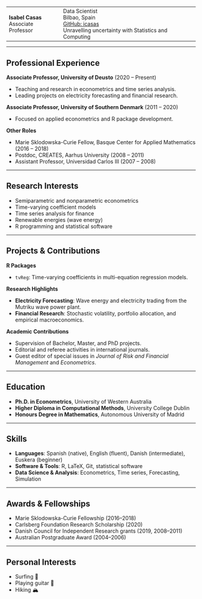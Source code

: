 | | |
|---|---|
| **Isabel Casas** <br> Associate Professor | Data Scientist <br> Bilbao, Spain <br> [GitHub: icasas](https://github.com/icasas) <br> Unravelling uncertainty with Statistics and Computing | ![Isabel Casas](./image_sitting2.png) |

---

## Professional Experience

**Associate Professor, University of Deusto** (2020 – Present)  
- Teaching and research in econometrics and time series analysis.  
- Leading projects on electricity forecasting and financial research.  

**Associate Professor, University of Southern Denmark** (2011 – 2020)  
- Focused on applied econometrics and R package development.  

**Other Roles**  
- Marie Sklodowska-Curie Fellow, Basque Center for Applied Mathematics (2016 – 2018)  
- Postdoc, CREATES, Aarhus University (2008 – 2011)  
- Assistant Professor, Universidad Carlos III (2007 – 2008)  

---

## Research Interests

- Semiparametric and nonparametric econometrics  
- Time-varying coefficient models  
- Time series analysis for finance  
- Renewable energies (wave energy)  
- R programming and statistical software  

---

## Projects & Contributions

**R Packages**  
- `tvReg`: Time-varying coefficients in multi-equation regression models.  

**Research Highlights**  
- **Electricity Forecasting**: Wave energy and electricity trading from the Mutriku wave power plant.  
- **Financial Research**: Stochastic volatility, portfolio allocation, and empirical macroeconomics.  

**Academic Contributions**  
- Supervision of Bachelor, Master, and PhD projects.  
- Editorial and referee activities in international journals.  
- Guest editor of special issues in *Journal of Risk and Financial Management* and *Econometrics*.  

---

## Education

- **Ph.D. in Econometrics**, University of Western Australia  
- **Higher Diploma in Computational Methods**, University College Dublin  
- **Honours Degree in Mathematics**, Autonomous University of Madrid  

---

## Skills

- **Languages**: Spanish (native), English (fluent), Danish (intermediate), Euskera (beginner)  
- **Software & Tools**: R, LaTeX, Git, statistical software  
- **Data Science & Analysis**: Econometrics, Time series, Forecasting, Simulation  

---

## Awards & Fellowships

- Marie Sklodowska-Curie Fellowship (2016–2018)  
- Carlsberg Foundation Research Scholarship (2020)  
- Danish Council for Independent Research grants (2019, 2008–2011)  
- Australian Postgraduate Award (2004–2006)  

---

## Personal Interests

- Surfing 🌊  
- Playing guitar 🎸  
- Hiking 🏔️ 

